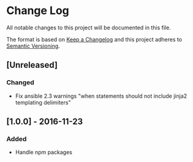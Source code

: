 # Change Log
All notable changes to this project will be documented in this file.

The format is based on [Keep a Changelog](http://keepachangelog.com/)
and this project adheres to [Semantic Versioning](http://semver.org/).

## [Unreleased]
### Changed
- Fix ansible 2.3 warnings "when statements should not include jinja2 templating delimiters"

## [1.0.0] - 2016-11-23
### Added
- Handle npm packages
